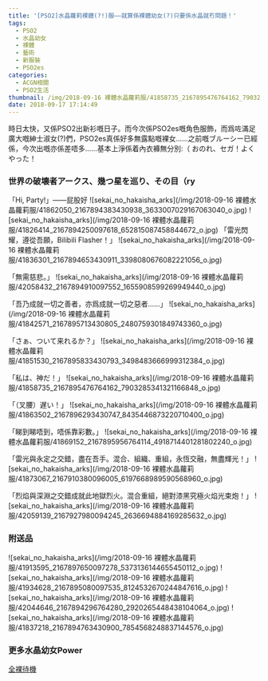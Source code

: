 ```yaml
---
title: '[PSO2]水晶蘿莉裸體(?!)服——就算係裸體幼女(?)只要係水晶就冇問題！'
tags:
  - PSO2
  - 水晶幼女
  - 裸體
  - 藝術
  - 新服裝
  - PSO2es
categories:
  - ACGN相關
  - PSO2生活
thumbnail: /img/2018-09-16 裸體水晶蘿莉服/41858735_2167895476764162_7903285341321166848_o.jpg
date: 2018-09-17 17:14:49
---
```

時日太快，又係PSO2出新衫嘅日子。而今次係PSO2es嘅角色服飾，而爲咗滿足廣大嘅紳士淑女(?)們，PSO2es真係好多無露點嘅裸女……之前嘅ブルーシー已經係，今次出嘅亦係差唔多……基本上淨係着內衣褲無分別:（
おのれ、セガ！よくやった！
### 世界の破壊者アークス、幾つ星を巡り、その目（ry

「Hi, Party!」——屁股好
![sekai_no_hakaisha_arks](/img/2018-09-16 裸體水晶蘿莉服/41862050_2167894383430938_3633007029167063040_o.jpg)
![sekai_no_hakaisha_arks](/img/2018-09-16 裸體水晶蘿莉服/41826414_2167894250097618_652815087458844672_o.jpg)
「雷光閃耀，遵從吾願，Bilibili Flasher！」
![sekai_no_hakaisha_arks](/img/2018-09-16 裸體水晶蘿莉服/41836301_2167894653430911_3398080676082221056_o.jpg)

「無需慈悲。」
![sekai_no_hakaisha_arks](/img/2018-09-16 裸體水晶蘿莉服/42058432_2167894910097552_1655908599269949440_o.jpg)

「吾乃成就一切之善者，亦爲成就一切之惡者……」
![sekai_no_hakaisha_arks](/img/2018-09-16 裸體水晶蘿莉服/41842571_2167895713430805_2480759301849743360_o.jpg)

「さぁ、ついて来れるか？」
![sekai_no_hakaisha_arks](/img/2018-09-16 裸體水晶蘿莉服/41851530_2167895833430793_3498483666999312384_o.jpg)

「私は、神だ！」
![sekai_no_hakaisha_arks](/img/2018-09-16 裸體水晶蘿莉服/41858735_2167895476764162_7903285341321166848_o.jpg)

「（叉腰）遅い！」
![sekai_no_hakaisha_arks](/img/2018-09-16 裸體水晶蘿莉服/41863502_2167896293430747_8435446873220710400_o.jpg)

「睇到睇唔到，唔係靠彩數。」
![sekai_no_hakaisha_arks](/img/2018-09-16 裸體水晶蘿莉服/41869152_2167895956764114_4918714401281802240_o.jpg)

「雷光與永定之交錯，盡在吾手。混合、組織、重組，永恆交融，無盡輝光！」
![sekai_no_hakaisha_arks](/img/2018-09-16 裸體水晶蘿莉服/41873067_2167910380096005_6197668989590568960_o.jpg)

「烈焰與深淵之交錯成就此地獄烈火。混合重組，絕對漆黑究極火焰光束炮！」
![sekai_no_hakaisha_arks](/img/2018-09-16 裸體水晶蘿莉服/42059139_2167927980094245_2636694884169285632_o.jpg)


### 附送品
![sekai_no_hakaisha_arks](/img/2018-09-16 裸體水晶蘿莉服/41913595_2167897650097278_5373136144655450112_o.jpg)
![sekai_no_hakaisha_arks](/img/2018-09-16 裸體水晶蘿莉服/41934628_2167895080097535_8124532670244847616_o.jpg)
![sekai_no_hakaisha_arks](/img/2018-09-16 裸體水晶蘿莉服/42044646_2167894296764280_2920265448438104064_o.jpg)
![sekai_no_hakaisha_arks](/img/2018-09-16 裸體水晶蘿莉服/41837218_2167894763430900_7854568248837144576_o.jpg)

### 更多水晶幼女Power
[全裸待機](https://photo.tto.moe/index.php?/category/29)
